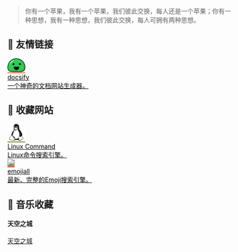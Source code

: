 
> 你有一个苹果，我有一个苹果，我们彼此交换，每人还是一个苹果；你有一种思想，我有一种思想，我们彼此交换，每人可拥有两种思想。


##  🥂 友情链接
<div class="friends">
     <a class="a-friend" target="_blank" style="background-color:#FF9966;color:black" href="https://docsify.js.org/#/zh-cn/">
        <img src="../_media/docsify.svg" width=40>
        <div class="text-container">
            <div class="name">docsify</div>
            <div class="description">一个神奇的文档网站生成器。</div>
        </div>
    </a>
</div>


##  🤖  收藏网站
<div class="friends">
     <a class="a-friend" target="_blank" style="background-color:#9EB662;color:black" href="https://wangchujiang.com/linux-command/">
        <img src="../_media/linux.svg" width=40>
        <div class="text-container">
            <div class="name">Linux Command</div>
            <div class="description">Linux命令搜索引擎。</div>
        </div>
    </a>
    <a class="a-friend" target="_blank" style="background-color:#EB6947;color:black" href="https://www.emojiall.com/zh-hans">
        <img src="../_media/emoji.ico" width=40>
        <div class="text-container">
            <div class="name">emojiall</div>
            <div class="description">最新、完整的Emoji搜索引擎。</div>
        </div>
    </a>
</div>

## 🎵 音乐收藏
#### 天空之城 
[天空之城](../_media/music/天空之城.mp3 ':include :type=mp3')
